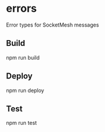 # errors
Error types for SocketMesh messages

## Build
npm run build

## Deploy
npm run deploy

## Test
npm run test
